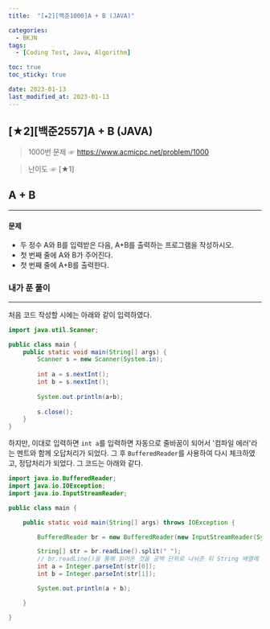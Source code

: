 ```yaml
---
title:  "[★2][백준1000]A + B (JAVA)" 

categories:
  - BKJN
tags:
  - [Coding Test, Java, Algorithm]

toc: true
toc_sticky: true

date: 2023-01-13
last_modified_at: 2023-01-13
---
```

[★2][백준2557]A + B (JAVA)
----
> 1000번 문제 ☞ https://www.acmicpc.net/problem/1000  

> 난이도 ☞ [★1]
  
## A + B 
___  
#### 문제
- 두 정수 A와 B를 입력받은 다음, A+B를 출력하는 프로그램을 작성하시오.
- 첫 번째 줄에 A와 B가 주어진다.
- 첫 번째 줄에 A+B를 출력한다.

### 내가 푼 풀이
___  
처음 코드 작성할 시에는 아래와 같이 입력하였다.
```java
import java.util.Scanner;

public class main {
	public static void main(String[] args) {
		Scanner s = new Scanner(System.in);
		
		int a = s.nextInt();
		int b = s.nextInt();
		
		System.out.println(a+b);
		
		s.close();
	}
}
```
하지만, 이대로 입력하면 `int a`를 입력하면 자동으로 줄바꿈이 되어서 '컴파일 에러'라는 멘트와 함께 오답처리가 되었다. 그 후 `BufferedReader`를 사용하여 다시 체크하였고, 정답처리가 되었다. 그 코드는 아래와 같다.
```java
import java.io.BufferedReader;
import java.io.IOException;
import java.io.InputStreamReader;

public class main {

	public static void main(String[] args) throws IOException {

		BufferedReader br = new BufferedReader(new InputStreamReader(System.in));

		String[] str = br.readLine().split(" ");
		// br.readLine()을 통해 읽어온 것을 공백 단위로 나눠준 뒤 String 배열에 각각 저장
		int a = Integer.parseInt(str[0]);
		int b = Integer.parseInt(str[1]);

		System.out.println(a + b);

	}

}
```